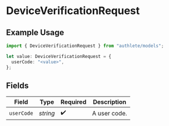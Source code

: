 # DeviceVerificationRequest

## Example Usage

```typescript
import { DeviceVerificationRequest } from "authlete/models";

let value: DeviceVerificationRequest = {
  userCode: "<value>",
};
```

## Fields

| Field              | Type               | Required           | Description        |
| ------------------ | ------------------ | ------------------ | ------------------ |
| `userCode`         | *string*           | :heavy_check_mark: | A user code.<br/>  |